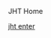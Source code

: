  JHT Home   <!-- p { color: #666; font-size: 80px; font-family: "Lucida Grande", Arial, sans-serif; font-weight: normal; margin-top: 0; } a { color: #666; text-decoration: underline; } -->

[jht enter](jht/index.md)